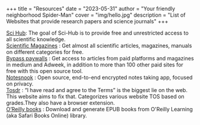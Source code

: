 +++
title = "Resources"
date = "2023-05-31"
author = "Your friendly neighborhood Spider-Man"
cover = "img/hello.jpg"
description = "List of Websites that provide research papers and science journals"
+++

[Sci Hub](https://sci-hub.st): The goal of Sci-Hub is to provide free and unrestricted access to all scientific knowledge. \
[Scientific Magazines](https://scientificmagazines.top/) : Get almost all scientific articles, magazines, manuals on different categories for free. \
[Bypass paywalls](https://github.com/iamadamdev/bypass-paywalls-chrome) : Get access to articles from paid platforms and magazines in medium and Adweek, in addition to more than 100 other paid sites for free with this open source tool. \
[Notesnook](https://notesnook.com/) : Open source, end-to-end encrypted notes taking app, focused on privacy. \
[Tosdr](https://tosdr.org/) : “I have read and agree to the Terms” is the biggest lie on the web. This website aims to fix that. Categorizes various website TOS based on grades.They also have a browser extension. \
[O’Reilly books](https://github.com/lorenzodifuccia/safaribooks) : Download and generate EPUB books from O'Reilly Learning (aka Safari Books Online) library.
